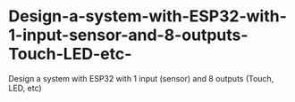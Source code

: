# Design-a-system-with-ESP32-with-1-input-sensor-and-8-outputs-Touch-LED-etc-
Design a system with ESP32 with 1 input (sensor) and 8 outputs (Touch, LED, etc)
